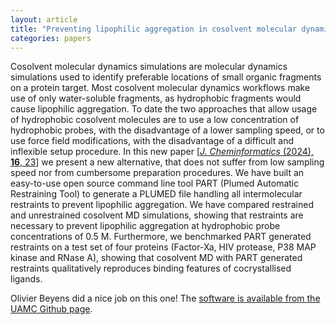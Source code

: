 ```yaml
---
layout: article
title: "Preventing lipophilic aggregation in cosolvent molecular dynamics simulations with hydrophobic probes using Plumed Automatic Restraining Tool (PART)"
categories: papers
---
```


Cosolvent molecular dynamics simulations are molecular dynamics simulations used to identify preferable locations of small organic fragments on a protein target. Most cosolvent molecular dynamics workflows make use of only water-soluble fragments, as hydrophobic fragments would cause lipophilic aggregation. To date the two approaches that allow usage of hydrophobic cosolvent molecules are to use a low concentration of hydrophobic probes, with the disadvantage of a lower sampling speed, or to use force field modifications, with the disadvantage of a difficult and inflexible setup procedure. In this new paper [<a href="/assets/papers/part-paper.pdf" download><i>J. Cheminformatics</i> (2024), <b>16</b>, 23</a>] we present a new alternative, that does not suffer from low sampling speed nor from cumbersome preparation procedures. We have built an easy-to-use open source command line tool PART (Plumed Automatic Restraining Tool) to generate a PLUMED file handling all intermolecular restraints to prevent lipophilic aggregation. We have compared restrained and unrestrained cosolvent MD simulations, showing that restraints are necessary to prevent lipophilic aggregation at hydrophobic probe concentrations of 0.5 M. Furthermore, we benchmarked PART generated restraints on a test set of four proteins (Factor-Xa, HIV protease, P38 MAP kinase and RNase A), showing that cosolvent MD with PART generated restraints qualitatively reproduces binding features of cocrystallised ligands.

Olivier Beyens did a nice job on this one! The <a href="https://github.com/UAMCAntwerpen/PART" target="_blank">software is available from the UAMC Github page</a>.
